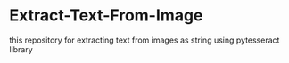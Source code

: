 # Extract-Text-From-Image
this repository for extracting text from images as string using pytesseract library
